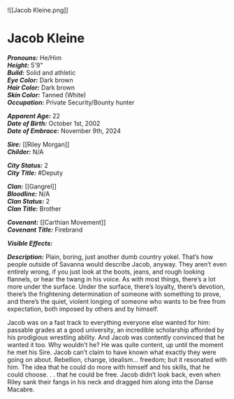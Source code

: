 ![[Jacob Kleine.png]]
# Jacob Kleine

***Pronouns:*** He/Him  
***Height:*** 5'9"  
***Build:*** Solid and athletic  
***Eye Color:*** Dark brown  
***Hair Color:*** Dark brown  
***Skin Color:*** Tanned (White)  
***Occupation:*** Private Security/Bounty hunter  

***Apparent Age:*** 22  
***Date of Birth:*** October 1st, 2002  
***Date of Embrace:*** November 9th, 2024  

***Sire:*** [[Riley Morgan]]  
***Childer:*** N/A  

***City Status:*** 2  
***City Title:*** #Deputy  

***Clan:*** [[Gangrel]]  
***Bloodline:*** N/A  
***Clan Status:*** 2  
***Clan Title:*** Brother  

***Covenant:*** [[Carthian Movement]]  
***Covenant Title:*** Firebrand  

***Visible Effects:***

***Description:*** Plain, boring, just another dumb country yokel. That’s how people outside of Savanna would describe Jacob, anyway. They aren’t even entirely wrong, if you just look at the boots, jeans, and rough looking flannels, or hear the twang in his voice. As with most things, there’s a lot more under the surface. Under the surface, there’s loyalty, there’s devotion, there’s the frightening determination of someone with something to prove, and there’s the quiet, violent longing of someone who wants to be free from expectation, both imposed by others and by himself. 

Jacob was on a fast track to everything everyone else wanted for him: passable grades at a good university, an incredible scholarship afforded by his prodigious wrestling ability. And Jacob was contently convinced that he wanted it too. Why wouldn’t he? He was quite content, up until the moment he met his Sire. Jacob can’t claim to have known what exactly they were going on about. Rebellion, change, idealism… freedom; but it resonated with him. The idea that he could do more with himself and his skills, that he could choose. . . that he could be free. Jacob didn’t look back, even when Riley sank their fangs in his neck and dragged him along into the Danse Macabre.
